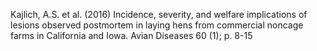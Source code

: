 Kajlich, A.S. et al. (2016) Incidence, severity, and welfare implications of lesions observed postmortem in laying hens from commercial noncage farms in California and Iowa. Avian Diseases 60 (1); p. 8-15

